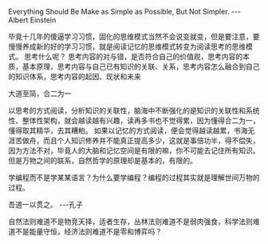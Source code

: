 Everything Should Be Make as Simple as Possible, But Not Simpler. --- Albert Einstein

毕竟十几年的傻逼学习习惯，固化的思维模式当然不会说变就变，但是要注意，要慢慢养成新的好的学习习惯，就是阅读记忆的思维模式转变为阅读思考的思维模式。
思考什么呢？ 思考内容的对与错，是否符合自己的价值观，思考内容的本质，基本原理，思考内容与自己已有知识的关联、关系，思考内容怎么融合到自己的知识体系，思考内容的起因、现状和未来

大道至简，合二为一

以思考的方式阅读，分析知识的关联性，脑海中不断强化的是知识的关联性和系统性、整体性架构，就会越读越有兴趣，读再多书也不觉得累，因为懂得合二为一，懂得取其精华，去其糟粕。
如果以记忆的方式阅读，便会觉得越读越累，书海无涯苦做舟，而且个人知识修养并不能真正提高多少，这就是事倍功半，得不偿失，因为方法不对，毕竟人的大脑和记忆空间是有限的嘛，你不可能去记住所有知识。
但是万物之间的联系，自然哲学的原理却是基本的，有限的。

学编程而不是学某某语言？为什么要学编程？编程的过程其实就是理解世间万物的过程。

吾道一以贯之。 ---孔子

自然法则难道不是物竞天择，适者生存，丛林法则难道不是弱肉强食，科学法则难道不是能量守恒，经济法则难道不是零和博弈吗？